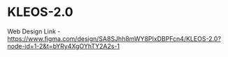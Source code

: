 # KLEOS-2.0

Web Design Link - https://www.figma.com/design/SA8SJhh8mWY8PIxDBPFcn4/KLEOS-2.0?node-id=1-2&t=bYRy4XgOYhTY2A2s-1